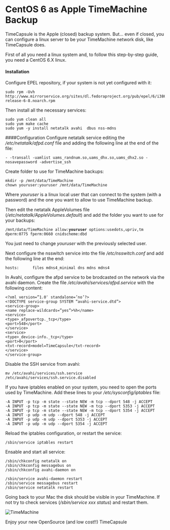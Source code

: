 # CentOS 6 as Apple TimeMachine Backup

TimeCapsule is the Apple (closed) backup system. But... even if closed, you can configure a linux server to be your TimeMachine network disk, like TimeCapsule does.

First of all you need a linux system and, to follow this step-by-step guide, you need a CentOS 6.X linux.

#### Installation
Configure EPEL repository, if your system is not yet configured with it:

<pre class="language-bash command-line" data-user="marco" data-host="centos"><code class="language-bash">sudo rpm -Uvh http://www.mirrorservice.org/sites/dl.fedoraproject.org/pub/epel/6/i386/epel-release-6-8.noarch.rpm
</code></pre>

Then install all the necessary services:

<pre class="language-bash command-line" data-user="marco" data-host="centos"><code class="language-bash">sudo yum clean all
sudo yum make cache
sudo yum -y install netatalk avahi  dbus nss-mdns </code></pre>

####Configuration
Configure netatalk service editing the */etc/netatalk/afpd.conf* file and adding the following line at the end of the file:

<pre class="language-bash"><code class="language-bash">- -transall -uamlist uams_randnum.so,uams_dhx.so,uams_dhx2.so -nosavepassword -advertise_ssh</code></pre>

Create folder to use for TimeMachine backups:

<pre class="language-bash command-line" data-user="marco" data-host="centos"><code class="language-bash">mkdir -p /mnt/data/TimeMachine
chown youruser:youruser /mnt/data/TimeMachine</code></pre>

Where *youruser* is a linux local user that can connect to the system (with a password) and the one you want to allow to use TimeMachine backup.

Then edit the netatalk AppleVolumes file (*/etc/netatalk/AppleVolumes.default*) and add the folder you want to use for your backups:

<pre class="language-bash"><code class="language-bash">/mnt/data/TimeMachine allow:<b>youruser</b> options:usedots,upriv,tm dperm:0775 fperm:0660 cnidscheme:dbd</code></pre>

You just need to change *youruser* with the previously selected user.

Next configure the nsswitch service into the file */etc/nsswitch.conf* and add the following line at the end:

<pre class="language-bash"><code class="language-bash">hosts:      files mdns4_minimal dns mdns mdns4</code></pre>

In Avahi, configure the afpd service to be brodcasted on the network via the avahi daemon. Create the file */etc/avahi/services/afpd.service* with the following content:

<pre class="language-xml"><code class="language-xml">&lt;?xml version=”1.0″ standalone=’no’?&gt;
&lt;!DOCTYPE service-group SYSTEM “avahi-service.dtd”&gt;
&lt;service-group&gt;
&lt;name replace-wildcards=”yes”>%h&lt;/name&gt;
&lt;service&gt;
&lt;type>_afpovertcp._tcp&lt;/type&gt;
&lt;port>548&lt;/port&gt;
&lt;/service&gt;
&lt;service&gt;
&lt;type>_device-info._tcp&lt;/type&gt;
&lt;port>0&lt;/port&gt;
&lt;txt-record>model=TimeCapsule&lt;/txt-record&gt;
&lt;/service&gt;
&lt;/service-group&gt;</code></pre>

Disable the SSH service from avahi:

<pre class="language-bash command-line" data-user="marco" data-host="centos"><code class="language-bash">mv /etc/avahi/services/ssh.service /etc/avahi/services/ssh.service.disabled
</code></pre>

If you have iptables enabled on your system, you need to open the ports used by TimeMachine. Add these lines to your */etc/sysconfig/iptables* file:

<pre class="language-bash"><code class="language-bash">-A INPUT -p tcp -m state --state NEW -m tcp --dport 548 -j ACCEPT
-A INPUT -p tcp -m state --state NEW -m tcp --dport 5353 -j ACCEPT
-A INPUT -p tcp -m state --state NEW -m tcp --dport 5354 -j ACCEPT
-A INPUT -p udp -m udp --dport 548 -j ACCEPT
-A INPUT -p udp -m udp --dport 5353 -j ACCEPT
-A INPUT -p udp -m udp --dport 5354 -j ACCEPT</code></pre>

Reload the iptables configuration, or restart the service:

<pre class="language-bash command-line" data-user="root" data-host="centos"><code class="language-bash">/sbin/service iptables restart</code></pre>

Ensable and start all service:

<pre class="language-bash command-line" data-user="root" data-host="centos"><code class="language-bash">/sbin/chkconfig netatalk on
/sbin/chkconfig messagebus on
/sbin/chkconfig avahi-daemon on

/sbin/service avahi-daemon restart
/sbin/service messagebus restart
/sbin/service netatalk restart</code></pre>

Going back to your Mac the disk should be visible in your TimeMachine. 
If not try to check services (*/sbin/service xxx status*) and restart them.

![TimeMachine](https://res.cloudinary.com/blog-mornati-net/image/upload/v1413061083/yrbeqnnb3oe5bufjv9l3.png)

Enjoy your new OpenSource (and low cost!!) TimeCapsule